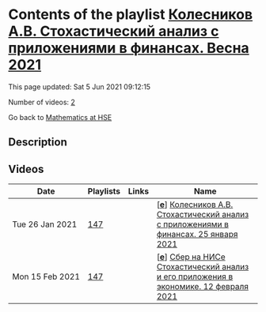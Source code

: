 # Contents of the playlist [Колесников А.В. Стохастический анализ с приложениями в финансах. Весна 2021](https://www.youtube.com/playlist?list=PLq3E5oubNNoDWLeLm6_XTYnJ1Mjuzijyn)

This page updated: Sat 5 Jun 2021 09:12:15

Number of videos: [2](#videos)

Go back to [Mathematics at HSE](../README.md)

## Description



## Videos

|Date|Playlists|Links|Name|
|---|---|---|---|
| Tue&nbsp;26&nbsp;Jan&nbsp;2021 | [147](./playlists/147 "Колесников А.В. Стохастический анализ с приложениями в финансах. Весна 2021") |  | [[**e**](https://studio.youtube.com/video/4KCd0XRekiQ/edit "Edit")] [Колесников А.В. Стохастический анализ с приложениями в финансах. 25 января 2021](https://www.youtube.com/watch?v=4KCd0XRekiQ&list=PLq3E5oubNNoDWLeLm6_XTYnJ1Mjuzijyn "Лекция 2") |
| Mon&nbsp;15&nbsp;Feb&nbsp;2021 | [147](./playlists/147 "Колесников А.В. Стохастический анализ с приложениями в финансах. Весна 2021") |  | [[**e**](https://studio.youtube.com/video/WaHaomOdrXI/edit "Edit")] [Сбер на НИСе Стохастический анализ и его приложения в экономике. 12 февраля 2021](https://www.youtube.com/watch?v=WaHaomOdrXI&list=PLq3E5oubNNoDWLeLm6_XTYnJ1Mjuzijyn) |
